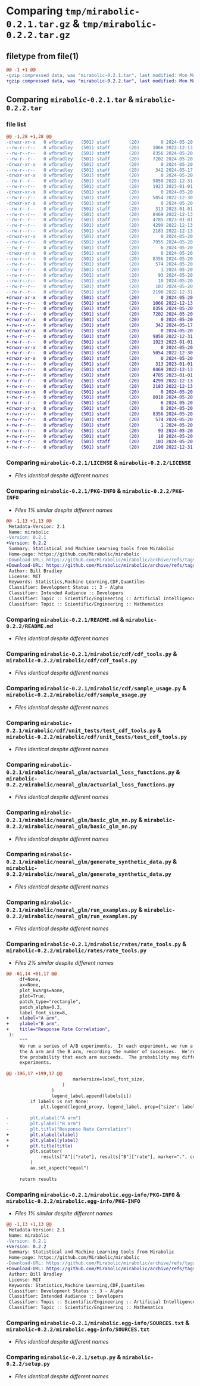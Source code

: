 # Comparing `tmp/mirabolic-0.2.1.tar.gz` & `tmp/mirabolic-0.2.2.tar.gz`

## filetype from file(1)

```diff
@@ -1 +1 @@
-gzip compressed data, was "mirabolic-0.2.1.tar", last modified: Mon May 20 04:08:31 2024, max compression
+gzip compressed data, was "mirabolic-0.2.2.tar", last modified: Mon May 20 04:16:42 2024, max compression
```

## Comparing `mirabolic-0.2.1.tar` & `mirabolic-0.2.2.tar`

### file list

```diff
@@ -1,28 +1,28 @@
-drwxr-xr-x   0 wfbradley   (501) staff       (20)        0 2024-05-20 04:08:31.263559 mirabolic-0.2.1/
--rw-r--r--   0 wfbradley   (501) staff       (20)     1066 2022-12-13 21:29:13.000000 mirabolic-0.2.1/LICENSE
--rw-r--r--   0 wfbradley   (501) staff       (20)     8356 2024-05-20 04:08:31.263347 mirabolic-0.2.1/PKG-INFO
--rw-r--r--   0 wfbradley   (501) staff       (20)     7202 2024-05-20 04:06:56.000000 mirabolic-0.2.1/README.md
-drwxr-xr-x   0 wfbradley   (501) staff       (20)        0 2024-05-20 04:08:31.257520 mirabolic-0.2.1/mirabolic/
--rw-r--r--   0 wfbradley   (501) staff       (20)      342 2024-05-17 13:21:46.000000 mirabolic-0.2.1/mirabolic/__init__.py
-drwxr-xr-x   0 wfbradley   (501) staff       (20)        0 2024-05-20 04:08:31.259770 mirabolic-0.2.1/mirabolic/cdf/
--rw-r--r--   0 wfbradley   (501) staff       (20)     9850 2022-12-31 14:49:14.000000 mirabolic-0.2.1/mirabolic/cdf/cdf_tools.py
--rw-r--r--   0 wfbradley   (501) staff       (20)     1923 2023-01-01 19:46:02.000000 mirabolic-0.2.1/mirabolic/cdf/sample_usage.py
-drwxr-xr-x   0 wfbradley   (501) staff       (20)        0 2024-05-20 04:08:31.260100 mirabolic-0.2.1/mirabolic/cdf/unit_tests/
--rw-r--r--   0 wfbradley   (501) staff       (20)     5054 2022-12-30 20:05:39.000000 mirabolic-0.2.1/mirabolic/cdf/unit_tests/test_cdf_tools.py
-drwxr-xr-x   0 wfbradley   (501) staff       (20)        0 2024-05-20 04:08:31.262034 mirabolic-0.2.1/mirabolic/neural_glm/
--rw-r--r--   0 wfbradley   (501) staff       (20)      313 2023-01-01 19:46:02.000000 mirabolic-0.2.1/mirabolic/neural_glm/__init__.py
--rw-r--r--   0 wfbradley   (501) staff       (20)     8469 2022-12-13 21:29:13.000000 mirabolic-0.2.1/mirabolic/neural_glm/actuarial_loss_functions.py
--rw-r--r--   0 wfbradley   (501) staff       (20)     4785 2023-01-01 19:46:02.000000 mirabolic-0.2.1/mirabolic/neural_glm/basic_glm_nn.py
--rw-r--r--   0 wfbradley   (501) staff       (20)     4299 2022-12-13 21:29:13.000000 mirabolic-0.2.1/mirabolic/neural_glm/generate_synthetic_data.py
--rw-r--r--   0 wfbradley   (501) staff       (20)     2183 2022-12-13 21:29:13.000000 mirabolic-0.2.1/mirabolic/neural_glm/run_examples.py
-drwxr-xr-x   0 wfbradley   (501) staff       (20)        0 2024-05-20 04:08:31.262358 mirabolic-0.2.1/mirabolic/rates/
--rw-r--r--   0 wfbradley   (501) staff       (20)     7955 2024-05-20 03:06:23.000000 mirabolic-0.2.1/mirabolic/rates/rate_tools.py
--rw-r--r--   0 wfbradley   (501) staff       (20)        6 2024-05-20 04:07:44.000000 mirabolic-0.2.1/mirabolic/version
-drwxr-xr-x   0 wfbradley   (501) staff       (20)        0 2024-05-20 04:08:31.262796 mirabolic-0.2.1/mirabolic.egg-info/
--rw-r--r--   0 wfbradley   (501) staff       (20)     8356 2024-05-20 04:08:31.000000 mirabolic-0.2.1/mirabolic.egg-info/PKG-INFO
--rw-r--r--   0 wfbradley   (501) staff       (20)      574 2024-05-20 04:08:31.000000 mirabolic-0.2.1/mirabolic.egg-info/SOURCES.txt
--rw-r--r--   0 wfbradley   (501) staff       (20)        1 2024-05-20 04:08:31.000000 mirabolic-0.2.1/mirabolic.egg-info/dependency_links.txt
--rw-r--r--   0 wfbradley   (501) staff       (20)       93 2024-05-20 04:08:31.000000 mirabolic-0.2.1/mirabolic.egg-info/requires.txt
--rw-r--r--   0 wfbradley   (501) staff       (20)       10 2024-05-20 04:08:31.000000 mirabolic-0.2.1/mirabolic.egg-info/top_level.txt
--rw-r--r--   0 wfbradley   (501) staff       (20)      103 2024-05-20 04:08:31.264033 mirabolic-0.2.1/setup.cfg
--rw-r--r--   0 wfbradley   (501) staff       (20)     2190 2022-12-31 16:39:50.000000 mirabolic-0.2.1/setup.py
+drwxr-xr-x   0 wfbradley   (501) staff       (20)        0 2024-05-20 04:16:42.265962 mirabolic-0.2.2/
+-rw-r--r--   0 wfbradley   (501) staff       (20)     1066 2022-12-13 21:29:13.000000 mirabolic-0.2.2/LICENSE
+-rw-r--r--   0 wfbradley   (501) staff       (20)     8356 2024-05-20 04:16:42.265754 mirabolic-0.2.2/PKG-INFO
+-rw-r--r--   0 wfbradley   (501) staff       (20)     7202 2024-05-20 04:06:56.000000 mirabolic-0.2.2/README.md
+drwxr-xr-x   0 wfbradley   (501) staff       (20)        0 2024-05-20 04:16:42.257548 mirabolic-0.2.2/mirabolic/
+-rw-r--r--   0 wfbradley   (501) staff       (20)      342 2024-05-17 13:21:46.000000 mirabolic-0.2.2/mirabolic/__init__.py
+drwxr-xr-x   0 wfbradley   (501) staff       (20)        0 2024-05-20 04:16:42.260940 mirabolic-0.2.2/mirabolic/cdf/
+-rw-r--r--   0 wfbradley   (501) staff       (20)     9850 2022-12-31 14:49:14.000000 mirabolic-0.2.2/mirabolic/cdf/cdf_tools.py
+-rw-r--r--   0 wfbradley   (501) staff       (20)     1923 2023-01-01 19:46:02.000000 mirabolic-0.2.2/mirabolic/cdf/sample_usage.py
+drwxr-xr-x   0 wfbradley   (501) staff       (20)        0 2024-05-20 04:16:42.261459 mirabolic-0.2.2/mirabolic/cdf/unit_tests/
+-rw-r--r--   0 wfbradley   (501) staff       (20)     5054 2022-12-30 20:05:39.000000 mirabolic-0.2.2/mirabolic/cdf/unit_tests/test_cdf_tools.py
+drwxr-xr-x   0 wfbradley   (501) staff       (20)        0 2024-05-20 04:16:42.264499 mirabolic-0.2.2/mirabolic/neural_glm/
+-rw-r--r--   0 wfbradley   (501) staff       (20)      313 2023-01-01 19:46:02.000000 mirabolic-0.2.2/mirabolic/neural_glm/__init__.py
+-rw-r--r--   0 wfbradley   (501) staff       (20)     8469 2022-12-13 21:29:13.000000 mirabolic-0.2.2/mirabolic/neural_glm/actuarial_loss_functions.py
+-rw-r--r--   0 wfbradley   (501) staff       (20)     4785 2023-01-01 19:46:02.000000 mirabolic-0.2.2/mirabolic/neural_glm/basic_glm_nn.py
+-rw-r--r--   0 wfbradley   (501) staff       (20)     4299 2022-12-13 21:29:13.000000 mirabolic-0.2.2/mirabolic/neural_glm/generate_synthetic_data.py
+-rw-r--r--   0 wfbradley   (501) staff       (20)     2183 2022-12-13 21:29:13.000000 mirabolic-0.2.2/mirabolic/neural_glm/run_examples.py
+drwxr-xr-x   0 wfbradley   (501) staff       (20)        0 2024-05-20 04:16:42.264806 mirabolic-0.2.2/mirabolic/rates/
+-rw-r--r--   0 wfbradley   (501) staff       (20)     8010 2024-05-20 04:14:22.000000 mirabolic-0.2.2/mirabolic/rates/rate_tools.py
+-rw-r--r--   0 wfbradley   (501) staff       (20)        6 2024-05-20 04:16:07.000000 mirabolic-0.2.2/mirabolic/version
+drwxr-xr-x   0 wfbradley   (501) staff       (20)        0 2024-05-20 04:16:42.265236 mirabolic-0.2.2/mirabolic.egg-info/
+-rw-r--r--   0 wfbradley   (501) staff       (20)     8356 2024-05-20 04:16:42.000000 mirabolic-0.2.2/mirabolic.egg-info/PKG-INFO
+-rw-r--r--   0 wfbradley   (501) staff       (20)      574 2024-05-20 04:16:42.000000 mirabolic-0.2.2/mirabolic.egg-info/SOURCES.txt
+-rw-r--r--   0 wfbradley   (501) staff       (20)        1 2024-05-20 04:16:42.000000 mirabolic-0.2.2/mirabolic.egg-info/dependency_links.txt
+-rw-r--r--   0 wfbradley   (501) staff       (20)       93 2024-05-20 04:16:42.000000 mirabolic-0.2.2/mirabolic.egg-info/requires.txt
+-rw-r--r--   0 wfbradley   (501) staff       (20)       10 2024-05-20 04:16:42.000000 mirabolic-0.2.2/mirabolic.egg-info/top_level.txt
+-rw-r--r--   0 wfbradley   (501) staff       (20)      103 2024-05-20 04:16:42.266642 mirabolic-0.2.2/setup.cfg
+-rw-r--r--   0 wfbradley   (501) staff       (20)     2190 2022-12-31 16:39:50.000000 mirabolic-0.2.2/setup.py
```

### Comparing `mirabolic-0.2.1/LICENSE` & `mirabolic-0.2.2/LICENSE`

 * *Files identical despite different names*

### Comparing `mirabolic-0.2.1/PKG-INFO` & `mirabolic-0.2.2/PKG-INFO`

 * *Files 1% similar despite different names*

```diff
@@ -1,13 +1,13 @@
 Metadata-Version: 2.1
 Name: mirabolic
-Version: 0.2.1
+Version: 0.2.2
 Summary: Statistical and Machine Learning tools from Mirabolic
 Home-page: https://github.com/Mirabolic/mirabolic
-Download-URL: https://github.com/Mirabolic/mirabolic/archive/refs/tags/v0.2.1.tar.gz
+Download-URL: https://github.com/Mirabolic/mirabolic/archive/refs/tags/v0.2.2.tar.gz
 Author: Bill Bradley
 License: MIT
 Keywords: Statistics,Machine Learning,CDF,Quantiles
 Classifier: Development Status :: 3 - Alpha
 Classifier: Intended Audience :: Developers
 Classifier: Topic :: Scientific/Engineering :: Artificial Intelligence
 Classifier: Topic :: Scientific/Engineering :: Mathematics
```

### Comparing `mirabolic-0.2.1/README.md` & `mirabolic-0.2.2/README.md`

 * *Files identical despite different names*

### Comparing `mirabolic-0.2.1/mirabolic/cdf/cdf_tools.py` & `mirabolic-0.2.2/mirabolic/cdf/cdf_tools.py`

 * *Files identical despite different names*

### Comparing `mirabolic-0.2.1/mirabolic/cdf/sample_usage.py` & `mirabolic-0.2.2/mirabolic/cdf/sample_usage.py`

 * *Files identical despite different names*

### Comparing `mirabolic-0.2.1/mirabolic/cdf/unit_tests/test_cdf_tools.py` & `mirabolic-0.2.2/mirabolic/cdf/unit_tests/test_cdf_tools.py`

 * *Files identical despite different names*

### Comparing `mirabolic-0.2.1/mirabolic/neural_glm/actuarial_loss_functions.py` & `mirabolic-0.2.2/mirabolic/neural_glm/actuarial_loss_functions.py`

 * *Files identical despite different names*

### Comparing `mirabolic-0.2.1/mirabolic/neural_glm/basic_glm_nn.py` & `mirabolic-0.2.2/mirabolic/neural_glm/basic_glm_nn.py`

 * *Files identical despite different names*

### Comparing `mirabolic-0.2.1/mirabolic/neural_glm/generate_synthetic_data.py` & `mirabolic-0.2.2/mirabolic/neural_glm/generate_synthetic_data.py`

 * *Files identical despite different names*

### Comparing `mirabolic-0.2.1/mirabolic/neural_glm/run_examples.py` & `mirabolic-0.2.2/mirabolic/neural_glm/run_examples.py`

 * *Files identical despite different names*

### Comparing `mirabolic-0.2.1/mirabolic/rates/rate_tools.py` & `mirabolic-0.2.2/mirabolic/rates/rate_tools.py`

 * *Files 2% similar despite different names*

```diff
@@ -61,14 +61,17 @@
     df=None,
     ax=None,
     plot_kwargs=None,
     plot=True,
     patch_type="rectangle",
     patch_alpha=0.3,
     label_font_size=8,
+    xlabel="A arm",
+    ylabel="B arm",
+    title="Response Rate Correlation",
 ):
     """
     We run a series of A/B experiments.  In each experiment, we run a number of trials of
     the A arm and the B arm, recording the number of successes.  We're trying to estimate
     the probability that each arm succeeds.  The probability may differ between different
     experiments.
 
@@ -196,17 +199,17 @@
                         markersize=label_font_size,
                     )
                 )
                 legend_label.append(labels[i])
         if labels is not None:
             plt.legend(legend_proxy, legend_label, prop={"size": label_font_size})
 
-        plt.xlabel("A arm")
-        plt.ylabel("B arm")
-        plt.title("Response Rate Correlation")
+        plt.xlabel(xlabel)
+        plt.ylabel(ylabel)
+        plt.title(title)
         plt.scatter(
             results["A"]["rate"], results["B"]["rate"], marker=".", color="black"
         )
         ax.set_aspect("equal")
 
     return results
```

### Comparing `mirabolic-0.2.1/mirabolic.egg-info/PKG-INFO` & `mirabolic-0.2.2/mirabolic.egg-info/PKG-INFO`

 * *Files 1% similar despite different names*

```diff
@@ -1,13 +1,13 @@
 Metadata-Version: 2.1
 Name: mirabolic
-Version: 0.2.1
+Version: 0.2.2
 Summary: Statistical and Machine Learning tools from Mirabolic
 Home-page: https://github.com/Mirabolic/mirabolic
-Download-URL: https://github.com/Mirabolic/mirabolic/archive/refs/tags/v0.2.1.tar.gz
+Download-URL: https://github.com/Mirabolic/mirabolic/archive/refs/tags/v0.2.2.tar.gz
 Author: Bill Bradley
 License: MIT
 Keywords: Statistics,Machine Learning,CDF,Quantiles
 Classifier: Development Status :: 3 - Alpha
 Classifier: Intended Audience :: Developers
 Classifier: Topic :: Scientific/Engineering :: Artificial Intelligence
 Classifier: Topic :: Scientific/Engineering :: Mathematics
```

### Comparing `mirabolic-0.2.1/mirabolic.egg-info/SOURCES.txt` & `mirabolic-0.2.2/mirabolic.egg-info/SOURCES.txt`

 * *Files identical despite different names*

### Comparing `mirabolic-0.2.1/setup.py` & `mirabolic-0.2.2/setup.py`

 * *Files identical despite different names*

